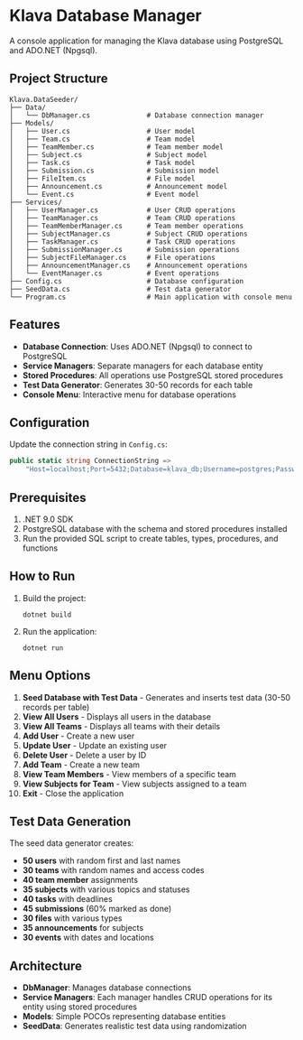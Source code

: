 ﻿# Klava Database Manager

A console application for managing the Klava database using PostgreSQL and ADO.NET (Npgsql).

## Project Structure

```
Klava.DataSeeder/
├── Data/
│   └── DbManager.cs              # Database connection manager
├── Models/
│   ├── User.cs                   # User model
│   ├── Team.cs                   # Team model
│   ├── TeamMember.cs             # Team member model
│   ├── Subject.cs                # Subject model
│   ├── Task.cs                   # Task model
│   ├── Submission.cs             # Submission model
│   ├── FileItem.cs               # File model
│   ├── Announcement.cs           # Announcement model
│   └── Event.cs                  # Event model
├── Services/
│   ├── UserManager.cs            # User CRUD operations
│   ├── TeamManager.cs            # Team CRUD operations
│   ├── TeamMemberManager.cs      # Team member operations
│   ├── SubjectManager.cs         # Subject CRUD operations
│   ├── TaskManager.cs            # Task CRUD operations
│   ├── SubmissionManager.cs      # Submission operations
│   ├── SubjectFileManager.cs     # File operations
│   ├── AnnouncementManager.cs    # Announcement operations
│   └── EventManager.cs           # Event operations
├── Config.cs                     # Database configuration
├── SeedData.cs                   # Test data generator
└── Program.cs                    # Main application with console menu
```

## Features

- **Database Connection**: Uses ADO.NET (Npgsql) to connect to PostgreSQL
- **Service Managers**: Separate managers for each database entity
- **Stored Procedures**: All operations use PostgreSQL stored procedures
- **Test Data Generator**: Generates 30-50 records for each table
- **Console Menu**: Interactive menu for database operations

## Configuration

Update the connection string in `Config.cs`:

```csharp
public static string ConnectionString => 
    "Host=localhost;Port=5432;Database=klava_db;Username=postgres;Password=postgres";
```

## Prerequisites

1. .NET 9.0 SDK
2. PostgreSQL database with the schema and stored procedures installed
3. Run the provided SQL script to create tables, types, procedures, and functions

## How to Run

1. Build the project:
   ```
   dotnet build
   ```

2. Run the application:
   ```
   dotnet run
   ```

## Menu Options

1. **Seed Database with Test Data** - Generates and inserts test data (30-50 records per table)
2. **View All Users** - Displays all users in the database
3. **View All Teams** - Displays all teams with their details
4. **Add User** - Create a new user
5. **Update User** - Update an existing user
6. **Delete User** - Delete a user by ID
7. **Add Team** - Create a new team
8. **View Team Members** - View members of a specific team
9. **View Subjects for Team** - View subjects assigned to a team
0. **Exit** - Close the application

## Test Data Generation

The seed data generator creates:
- **50 users** with random first and last names
- **30 teams** with random names and access codes
- **40 team member** assignments
- **35 subjects** with various topics and statuses
- **40 tasks** with deadlines
- **45 submissions** (60% marked as done)
- **30 files** with various types
- **35 announcements** for subjects
- **30 events** with dates and locations

## Architecture

- **DbManager**: Manages database connections
- **Service Managers**: Each manager handles CRUD operations for its entity using stored procedures
- **Models**: Simple POCOs representing database entities
- **SeedData**: Generates realistic test data using randomization
